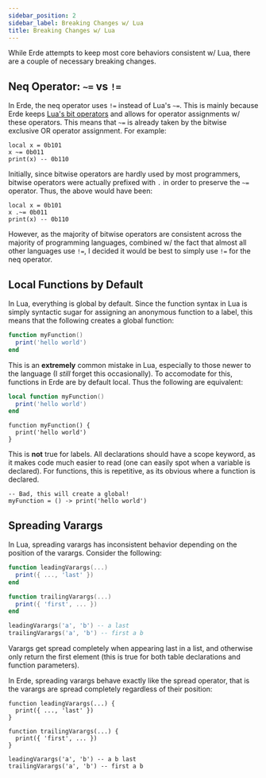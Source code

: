 ```yaml
---
sidebar_position: 2
sidebar_label: Breaking Changes w/ Lua
title: Breaking Changes w/ Lua
---
```


While Erde attempts to keep most core behaviors consistent w/ Lua, there are a
couple of necessary breaking changes.

## Neq Operator: `~=` vs `!=`

In Erde, the neq operator uses `!=` instead of Lua's `~=`. This is mainly 
because Erde keeps [Lua's bit operators](https://www.lua.org/manual/5.3/manual.html#3.4.2) 
and allows for operator assignments w/ these operators. This means that `~=` is
already taken by the bitwise exclusive OR operator assignment. For example:

```erde
local x = 0b101
x ~= 0b011
print(x) -- 0b110
```

Initially, since bitwise operators are hardly used by most programmers, bitwise 
operators were actually prefixed with `.` in order to preserve the `~=` operator.
Thus, the above would have been:

```erde
local x = 0b101
x .~= 0b011
print(x) -- 0b110
```

However, as the majority of bitwise operators are consistent across the majority
of programming languages, combined w/ the fact that almost all other languages 
use `!=`, I decided it would be best to simply use `!=` for the neq operator.

## Local Functions by Default

In Lua, everything is global by default. Since the function syntax in Lua is 
simply syntactic sugar for assigning an anonymous function to a label, this means
that the following creates a global function:

```lua
function myFunction()
  print('hello world')
end
```

This is an **extremely** common mistake in Lua, especially to those newer to the
language (I _still_ forget this occasionally). To accomodate for this, functions
in Erde are by default local. Thus the following are equivalent:

```lua
local function myFunction()
  print('hello world')
end
```

```erde
function myFunction() {
  print('hello world')
}
```

This is **not** true for labels. All declarations should have a scope keyword, 
as it makes code much easier to read (one can easily spot when a variable is 
declared). For functions, this is repetitive, as its obvious where a function is
declared.

```erde
-- Bad, this will create a global!
myFunction = () -> print('hello world')
```

## Spreading Varargs

In Lua, spreading varargs has inconsistent behavior depending on the position 
of the varargs. Consider the following:

```lua
function leadingVarargs(...)
  print({ ..., 'last' })
end

function trailingVarargs(...)
  print({ 'first', ... })
end

leadingVarargs('a', 'b') -- a last
trailingVarargs('a', 'b') -- first a b
```

Varargs get spread completely when appearing last in a list, and otherwise only 
return the first element (this is true for both table declarations and function
parameters).

In Erde, spreading varargs behave exactly like the spread operator, that is the
varargs are spread completely regardless of their position:

```erde
function leadingVarargs(...) {
  print({ ..., 'last' })
}

function trailingVarargs(...) {
  print({ 'first', ... })
}

leadingVarargs('a', 'b') -- a b last
trailingVarargs('a', 'b') -- first a b
```
